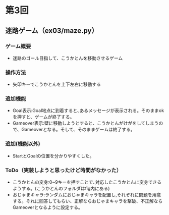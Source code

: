 # 第3回
## 迷路ゲーム（ex03/maze.py）
### ゲーム概要
- 迷路のゴール目指して、こうかとんを移動させるゲーム
### 操作方法
- 矢印キーでこうかとんを上下左右に移動する
### 追加機能
- Goal表示:Goal地点に到着すると､あるメッセージが表示される。そのままokを押すと、ゲームが終了する。
- Gameover表示:壁に移動しようとすると、こうかとんがけがをしてしまうので、Gameoverとなる。そして、そのままゲームは終了する。

### 追加(機能以外)
- StartとGoalの位置を分かりやすくした。 

### ToDo（実装しようと思ったけど時間がなかった）
- こうかとんの変身:0~9キーを押すことで､対応したこうかとんに変身できるようする。(こうかとんのフォルダはfig内にある) 
- おじゃまキャラ:ランダムにおじゃまキャラを配置し,それぞれに問題を用意する。それに回答してもらい、正解ならおじゃまキャラを撃破、不正解ならGameoverとなるように設定する。
